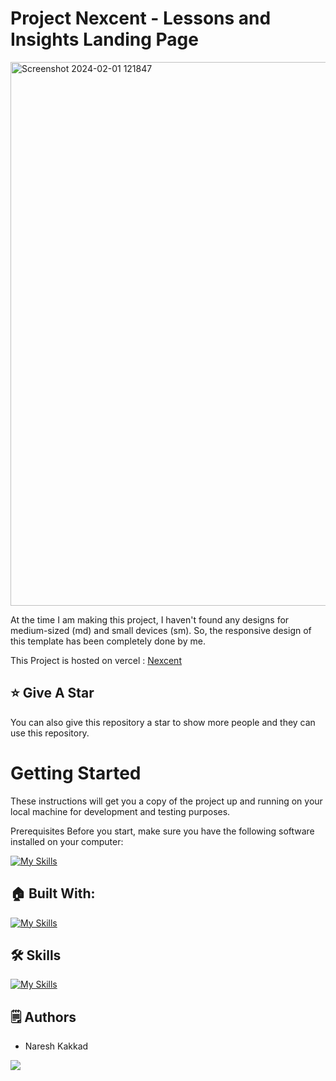 # Project Nexcent - Lessons and Insights Landing Page

<img width="870" alt="Screenshot 2024-02-01 121847" src="https://github.com/nareshkakkad/Project_Nexcent/assets/21363186/a75fcdc9-d74d-4e3c-bc67-67d3df726c3e">

At the time I am making this project, I haven't found any designs for medium-sized (md) and small devices (sm).
So, the responsive design of this template has been completely done by me.

This Project is hosted on vercel : [Nexcent](https://project-nexcent-smoky.vercel.app/)

## :star: Give A Star

You can also give this repository a star to show more people and they can use this repository.

# Getting Started

These instructions will get you a copy of the project up and running on your local machine for development and testing purposes.

Prerequisites
Before you start, make sure you have the following software installed on your computer:

[![My Skills](https://skillicons.dev/icons?i=nodejs)](https://skillicons.dev)


## 🏠 Built With:

[![My Skills](https://skillicons.dev/icons?i=figma,vscode,react,nextjs,bootstrap,scss,vercel)](https://skillicons.dev)

## 🛠 Skills

[![My Skills](https://skillicons.dev/icons?i=html,css,scss,js,ts,react,nextjs,figma)](https://skillicons.dev)


## 🗒️ Authors

- Naresh Kakkad

<p align="left">
  <a href="https://skillicons.dev">
    <a href="https://github.com/nareshkakkad">
      <img src="https://skillicons.dev/icons?i=github" />
    </a>
  </a>
</p>
